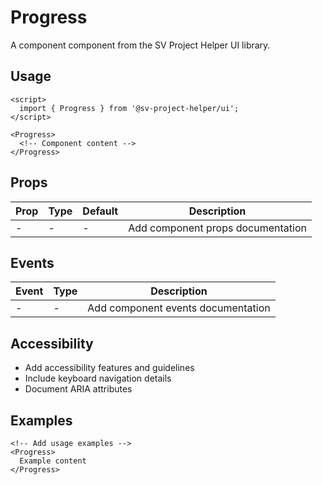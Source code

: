 # Progress

A component component from the SV Project Helper UI library.

## Usage

```svelte
<script>
  import { Progress } from '@sv-project-helper/ui';
</script>

<Progress>
  <!-- Component content -->
</Progress>
```

## Props

| Prop | Type | Default | Description |
|------|------|---------|-------------|
| - | - | - | Add component props documentation |

## Events

| Event | Type | Description |
|-------|------|-------------|
| - | - | Add component events documentation |

## Accessibility

- Add accessibility features and guidelines
- Include keyboard navigation details
- Document ARIA attributes

## Examples

```svelte
<!-- Add usage examples -->
<Progress>
  Example content
</Progress>
```